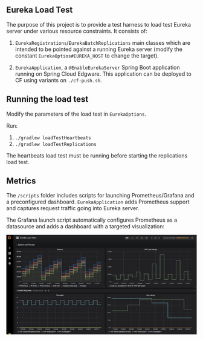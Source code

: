 ## Eureka Load Test

The purpose of this project is to provide a test harness to load test Eureka server under various resource constraints. It consists of:

 1. `EurekaRegistrations`/`EurekaBatchReplications` main classes which are intended to be pointed against a running Eureka server (modify the constant `EurekaOptios#EUREKA_HOST` to change the target).
 
 2. `EurekaApplication`, a `@EnableEurekaServer` Spring Boot application running on Spring Cloud Edgware. This application can be deployed to
 CF using variants on `./cf-push.sh`.
 
## Running the load test

Modify the parameters of the load test in `EurekaOptions`.

Run:

1. `./gradlew loadTestHeartbeats`
2. `./gradlew loadTestReplications`

The heartbeats load test must be running before starting the replications load test.

## Metrics

The `/scripts` folder includes scripts for launching Prometheus/Grafana and a preconfigured dashboard. `EurekaApplication` adds Prometheus support
and captures request traffic going into Eureka server.

The Grafana launch script automatically configures Prometheus as a datasource and adds a dashboard with a targeted visualization:

![Eureka Server Dashboard](dashboard.png)